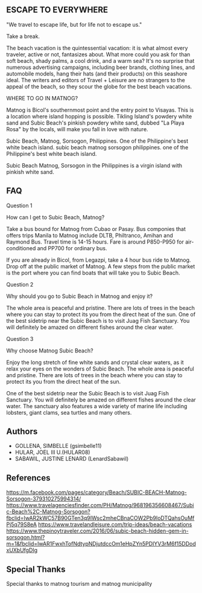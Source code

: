 
## ESCAPE TO EVERYWHERE

"We travel to escape life, but for life not to escape us."

Take a break.

The beach vacation is the quintessential vacation: it is what almost every traveler, active or not, fantasizes about. What more could you ask for than soft beach, shady palms, a cool drink, and a warm sea? It's no surprise that numerous advertising campaigns, including beer brands, clothing lines, and automobile models, hang their hats (and their products) on this seashore ideal. The writers and editors of Travel + Leisure are no strangers to the appeal of the beach, so they scour the globe for the best beach vacations.

WHERE TO GO IN MATNOG?

Matnog is Bicol's southernmost point and the entry point to Visayas. This is a location where island hopping is possible. Tikling Island's powdery white sand and Subic Beach's pinkish powdery white sand, dubbed "La Playa Rosa" by the locals, will make you fall in love with nature.

Subic Beach, Matnog, Sorsogon, Philippines. One of the Philippine's best white beach island. subic beach matnog sorsogon philippines. one of the Philippine's best white beach island.


Subic Beach Matnog, Sorsogon in the Philippines is a virgin island with pinkish white sand.

## FAQ

Question 1

How can I get to Subic Beach, Matnog?


Take a bus bound for Matnog from Cubao or Pasay. Bus componies that offers trips Manila to Matnog include DLTB, Philtranco, Amihan and Raymond Bus. Travel time is 14-15 hours. Fare is around P850-P950 for air-conditioned and PP700 for ordinary bus. 

If you are already in Bicol, from Legazpi, take a 4 hour bus ride to Matnog. Drop off at the public market of Matnog. A few steps from the public market is the port where you can find boats that will take you to Subic Beach.

Question  2

Why should you go to Subic Beach in Matnog and enjoy it?

The whole area is peaceful and pristine. There are lots of trees in the beach where you can stay to protect its you from the direct heat of the sun. One of the best sidetrip near the Subic Beach is to visit Juag Fish Sanctuary. You will definitely be amazed on different fishes around the clear water.

Question 3

Why choose Matnog Subic Beach?

Enjoy the long stretch of fine white sands and crystal clear waters, as it relax your eyes on the wonders of Subic Beach. The whole area is peaceful and pristine. There are lots of trees in the beach where you can stay to protect its you from the direct heat of the sun.


One of the best sidetrip near the Subic Beach is to visit Juag Fish Sanctuary. You will definitely be amazed on different fishes around the clear water. The sanctuary also features a wide variety of marine life including lobsters, giant clams, sea turtles and many others.
## Authors

- GOLLENA, SIMBELLE (gsimbelle11)
- HULAR, JOEL III U.(HULAR08)
- SABAWIL, JUSTINE LENARD (LenardSabawil)


## References

https://m.facebook.com/pages/category/Beach/SUBIC-BEACH-Matnog-Sorsogon-379310275994314/
https://www.travelagenciesfinder.com/PH/Matnog/968196356608467/Subic-Beach%2C-Matnog-Sorsogon?fbclid=IwAR2kWC57B90GTen3q9IWsc2mheCBnaCOW2Pb9IoDTQahsOuMfPj5q79S8eA
https://www.travelandleisure.com/trip-ideas/beach-vacations
https://www.thepinoytraveler.com/2016/06/subic-beach-hidden-gem-in-sorsogon.html?m=1&fbclid=IwAR1FwxhTofNdtypNDjutdccOm1eHpZYn5PDIYV3rM6f15DDodxUXbUfgDIg

## Special Thanks

Special thanks to matnog tourism and matnog municipality

